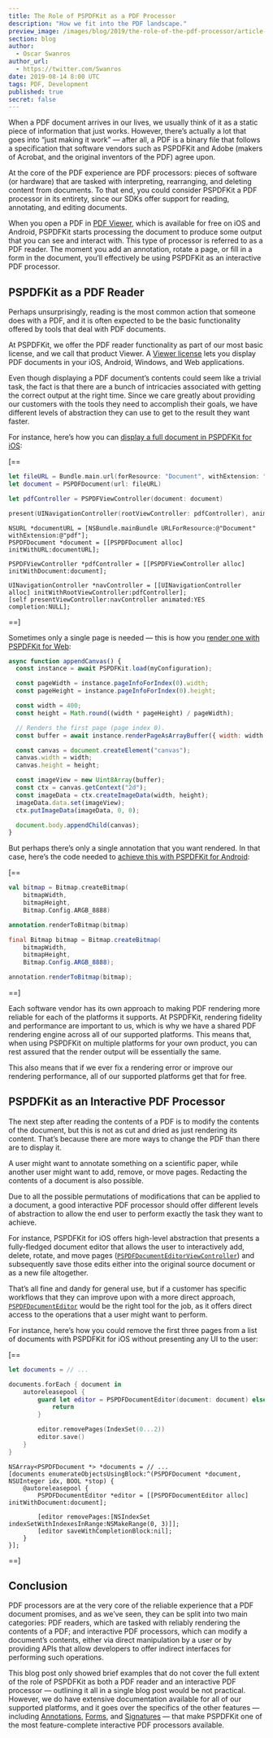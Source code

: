 ```yaml
---
title: The Role of PSPDFKit as a PDF Processor
description: "How we fit into the PDF landscape."
preview_image: /images/blog/2019/the-role-of-the-pdf-processor/article-header.png
section: blog
author:
  - Oscar Swanros
author_url:
  - https://twitter.com/Swanros
date: 2019-08-14 8:00 UTC
tags: PDF, Development
published: true
secret: false
---
```


When a PDF document arrives in our lives, we usually think of it as a static piece of information that just works. However, there’s actually a lot that goes into “just making it work” — after all, a PDF is a binary file that follows a specification that software vendors such as PSPDFKit and Adobe (makers of Acrobat, and the original inventors of the PDF) agree upon.

At the core of the PDF experience are PDF processors: pieces of software (or hardware) that are tasked with interpreting, rearranging, and deleting content from documents. To that end, you could consider PSPDFKit a PDF processor in its entirety, since our SDKs offer support for reading, annotating, and editing documents.

When you open a PDF in [PDF Viewer][], which is available for free on iOS and Android, PSPDFKit starts processing the document to produce some output that you can see and interact with. This type of processor is referred to as a PDF reader. The moment you add an annotation, rotate a page, or fill in a form in the document, you’ll effectively be using PSPDFKit as an interactive PDF processor.

## PSPDFKit as a PDF Reader

Perhaps unsurprisingly, reading is the most common action that someone does with a PDF, and it is often expected to be the basic functionality offered by tools that deal with PDF documents.

At PSPDFKit, we offer the PDF reader functionality as part of our most basic license, and we call that product Viewer. A [Viewer license][] lets you display PDF documents in your iOS, Android, Windows, and Web applications.

Even though displaying a PDF document’s contents could seem like a trivial task, the fact is that there are a bunch of intricacies associated with getting the correct output at the right time. Since we care greatly about providing our customers with the tools they need to accomplish their goals, we have different levels of abstraction they can use to get to the result they want faster.

For instance, here’s how you can [display a full document in PSPDFKit for iOS][]:

[==

```swift
let fileURL = Bundle.main.url(forResource: "Document", withExtension: "pdf")!
let document = PSPDFDocument(url: fileURL)

let pdfController = PSPDFViewController(document: document)

present(UINavigationController(rootViewController: pdfController), animated: true)
```

```objc
NSURL *documentURL = [NSBundle.mainBundle URLForResource:@"Document" withExtension:@"pdf"];
PSPDFDocument *document = [[PSPDFDocument alloc] initWithURL:documentURL];

PSPDFViewController *pdfController = [[PSPDFViewController alloc] initWithDocument:document];

UINavigationController *navController = [[UINavigationController alloc] initWithRootViewController:pdfController];
[self presentViewController:navController animated:YES completion:NULL];
```

==]

Sometimes only a single page is needed — this is how you [render one with PSPDFKit for Web][]:

```js
async function appendCanvas() {
  const instance = await PSPDFKit.load(myConfiguration);

  const pageWidth = instance.pageInfoForIndex(0).width;
  const pageHeight = instance.pageInfoForIndex(0).height;

  const width = 400;
  const height = Math.round((width * pageHeight) / pageWidth);

  // Renders the first page (page index 0).
  const buffer = await instance.renderPageAsArrayBuffer({ width: width }, 0);

  const canvas = document.createElement("canvas");
  canvas.width = width;
  canvas.height = height;

  const imageView = new Uint8Array(buffer);
  const ctx = canvas.getContext("2d");
  const imageData = ctx.createImageData(width, height);
  imageData.data.set(imageView);
  ctx.putImageData(imageData, 0, 0);

  document.body.appendChild(canvas);
}
```

But perhaps there’s only a single annotation that you want rendered. In that case, here’s the code needed to [achieve this with PSPDFKit for Android][]:

[==

```kotlin
val bitmap = Bitmap.createBitmap(
    bitmapWidth,
    bitmapHeight,
    Bitmap.Config.ARGB_8888)

annotation.renderToBitmap(bitmap)
```

```java
final Bitmap bitmap = Bitmap.createBitmap(
    bitmapWidth,
    bitmapHeight,
    Bitmap.Config.ARGB_8888);

annotation.renderToBitmap(bitmap);
```

==]

Each software vendor has its own approach to making PDF rendering more reliable for each of the platforms it supports. At PSPDFKit, rendering fidelity and performance are important to us, which is why we have a shared PDF rendering engine across all of our supported platforms. This means that, when using PSPDFKit on multiple platforms for your own product, you can rest assured that the render output will be essentially the same.

This also means that if we ever fix a rendering error or improve our rendering performance, all of our supported platforms get that for free.

## PSPDFKit as an Interactive PDF Processor

The next step after reading the contents of a PDF is to modify the contents of the document, but this is not as cut and dried as just rendering its content. That’s because there are more ways to change the PDF than there are to display it.

A user might want to annotate something on a scientific paper, while another user might want to add, remove, or move pages. Redacting the contents of a document is also possible.

Due to all the possible permutations of modifications that can be applied to a document, a good interactive PDF processor should offer different levels of abstraction to allow the end user to perform exactly the task they want to achieve.

For instance, PSPDFKit for iOS offers high-level abstraction that presents a fully-fledged document editor that allows the user to interactively add, delete, rotate, and move pages ([`PSPDFDocumentEditorViewController`][]) and subsequently save those edits either into the original source document or as a new file altogether.

That’s all fine and dandy for general use, but if a customer has specific workflows that they can improve upon with a more direct approach, [`PSPDFDocumentEditor`][] would be the right tool for the job, as it offers direct access to the operations that a user might want to perform.

For instance, here’s how you could remove the first three pages from a list of documents with PSPDFKit for iOS without presenting any UI to the user:

[==

```swift
let documents = // ...

documents.forEach { document in
	autoreleasepool {
		guard let editor = PSPDFDocumentEditor(document: document) else {
			return
		}

		editor.removePages(IndexSet(0...2))
		editor.save()
	}
}
```

```objc
NSArray<PSPDFDocument *> *documents = // ...
[documents enumerateObjectsUsingBlock:^(PSPDFDocument *document, NSUInteger idx, BOOL *stop) {
	@autoreleasepool {
		PSPDFDocumentEditor *editor = [[PSPDFDocumentEditor alloc] initWithDocument:document];

		[editor removePages:[NSIndexSet indexSetWithIndexesInRange:NSMakeRange(0, 3)]];
		[editor saveWithCompletionBlock:nil];
	}
}];
```

==]

## Conclusion

PDF processors are at the very core of the reliable experience that a PDF document promises, and as we’ve seen, they can be split into two main categories: PDF readers, which are tasked with reliably rendering the contents of a PDF; and interactive PDF processors, which can modify a document’s contents, either via direct manipulation by a user or by providing APIs that allow developers to offer indirect interfaces for performing such operations.

This blog post only showed brief examples that do not cover the full extent of the role of PSPDFKit as both a PDF reader and an interactive PDF processor — outlining it all in a single blog post would be not practical. However, we do have extensive documentation available for all of our supported platforms, and it goes over the specifics of the other features — including [Annotations][], [Forms][], and [Signatures][] — that make PSPDFKit one of the most feature-complete interactive PDF processors available.

[pdf viewer]: https://pdfviewer.io
[viewer license]: https://pspdfkit.com/pdf-sdk/ios/viewer/
[display a full document in pspdfkit for ios]: https://pspdfkit.com/guides/ios/current/getting-started/try-the-demo/#display-a-pdf-document
[render one with pspdfkit for web]: https://pspdfkit.com/guides/web/current/features/rendering-pdf-pages/#rendering-a-page-on-a-canvas
[achieve this with pspdfkit for android]: https://pspdfkit.com/guides/android/current/getting-started/rendering-annotations/#synchronous-rendering
[`pspdfdocumenteditorviewcontroller`]: https://pspdfkit.com/api/ios/Classes/PSPDFDocumentEditorViewController.html
[`pspdfdocumenteditor`]: https://pspdfkit.com/api/ios/Classes/PSPDFDocumentEditor.html
[annotations]: https://pspdfkit.com/guides/ios/current/annotations/introduction-to-annotations/
[forms]: https://pspdfkit.com/guides/ios/current/forms/introduction-to-forms/
[signatures]: https://pspdfkit.com/guides/ios/current/features/digital-signatures/
